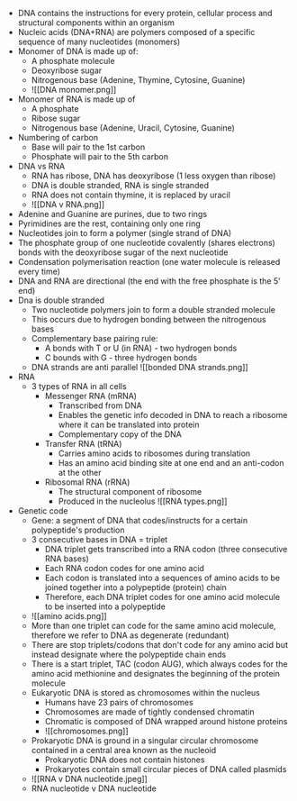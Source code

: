 - DNA contains the instructions for every protein, cellular process and structural components within an organism
- Nucleic acids (DNA+RNA) are polymers composed of a specific sequence of many nucleotides (monomers)
- Monomer of DNA is made up of:
    - A phosphate molecule
    - Deoxyribose sugar
    - Nitrogenous base (Adenine, Thymine, Cytosine, Guanine)
    - ![[DNA monomer.png]]
- Monomer of RNA is made up of
    - A phosphate
    - Ribose sugar
    - Nitrogenous base (Adenine, Uracil, Cytosine, Guanine)
- Numbering of carbon
    - Base will pair to the 1st carbon
    - Phosphate will pair to the 5th carbon
- DNA vs RNA
    - RNA has ribose, DNA has deoxyribose (1 less oxygen than ribose)
    - DNA is double stranded, RNA is single stranded
    - RNA does not contain thymine, it is replaced by uracil
    - ![[DNA v RNA.png]]
- Adenine and Guanine are purines, due to two rings
- Pyrimidines are the rest, containing only one ring
- Nucleotides join to form a polymer (single strand of DNA)
- The phosphate group of one nucleotide covalently (shares electrons) bonds with the deoxyribose sugar of the next nucleotide
- Condensation polymerisation reaction (one water molecule is released every time)
- DNA and RNA are directional (the end with the free phosphate is the 5' end)
- Dna is double stranded
    - Two nucleotide polymers join to form a double stranded molecule
    - This occurs due to hydrogen bonding between the nitrogenous bases
    - Complementary base pairing rule:
        - A bonds with T or U (in RNA) - two hydrogen bonds
        - C bounds with G - three hydrogen bonds
    - DNA strands are anti parallel
         ![[bonded DNA strands.png]] 
- RNA
    - 3 types of RNA in all cells
        - Messenger RNA (mRNA)
            - Transcribed from DNA
            - Enables the genetic info decoded in DNA to reach a ribosome where it can be translated into protein
            - Complementary copy of the DNA
        - Transfer RNA (tRNA)
            - Carries amino acids to ribosomes during translation
            - Has an amino acid binding site at one end and an anti-codon at the other
        - Ribosomal RNA (rRNA)
            - The structural component of ribosome
            - Produced in the nucleolus
        ![[RNA types.png]]
- Genetic code
    - Gene: a segment of DNA that codes/instructs for a certain polypeptide's production
    - 3 consecutive bases in DNA = triplet
        - DNA triplet gets transcribed into a RNA codon (three consecutive RNA bases)
        - Each RNA codon codes for one amino acid
        - Each codon is translated into a sequences of amino acids to be joined together into a polypeptide (protein) chain
        - Therefore, each DNA triplet codes for one amino acid molecule to be inserted into a polypeptide
    - ![[amino acids.png]]
    - More than one triplet can code for the same amino acid molecule, therefore we refer to DNA as degenerate (redundant)
    - There are stop triplets/codons that don't code for any amino acid but instead designate where the polypeptide chain ends
    - There is a start triplet, TAC (codon AUG), which always codes for the amino acid methionine and designates the beginning of the protein molecule
    - Eukaryotic DNA is stored as chromosomes within the nucleus
        - Humans have 23 pairs of chromosomes
        - Chromosomes are made of tightly condensed chromatin
        - Chromatic is composed of DNA wrapped around histone proteins
        - ![[chromosomes.png]]
    - Prokaryotic DNA is ground in a singular circular chromosome contained in a central area known as the nucleoid
        - Prokaryotic DNA does not contain histones
        - Prokaryotes contain small circular pieces of DNA called plasmids
    - ![[RNA v DNA nucleotide.jpeg]]
    - RNA nucleotide v DNA nucleotide